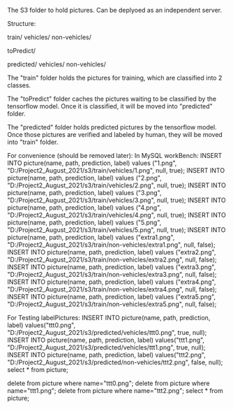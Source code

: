 The S3 folder to hold pictures.
Can be deplyoed as an independent server.

Structure:

train/
    vehicles/
    non-vehicles/

toPredict/

predicted/
    vehicles/
    non-vehicles/

The "train" folder holds the pictures for training, which are classified into 2 classes.

The "toPredict" folder caches the pictures waiting to be classified by the tensorflow model. Once it is classified, it will be moved into "predicted" folder.

The "predicted" folder holds predicted pictures by the tensorflow model. Once those pictures are verified and labeled by human, they will be moved into "train" folder. 


For convenience (should be removed later):
In MySQL workBench:
INSERT INTO picture(name, path, prediction, label) values ("1.png", "D:/Project2_August_2021/s3/train/vehicles/1.png", null, true);
INSERT INTO picture(name, path, prediction, label) values ("2.png", "D:/Project2_August_2021/s3/train/vehicles/2.png", null, true);
INSERT INTO picture(name, path, prediction, label) values ("3.png", "D:/Project2_August_2021/s3/train/vehicles/3.png", null, true);
INSERT INTO picture(name, path, prediction, label) values ("4.png", "D:/Project2_August_2021/s3/train/vehicles/4.png", null, true);
INSERT INTO picture(name, path, prediction, label) values ("5.png", "D:/Project2_August_2021/s3/train/vehicles/5.png", null, true);
INSERT INTO picture(name, path, prediction, label) values ("extra1.png", "D:/Project2_August_2021/s3/train/non-vehicles/extra1.png", null, false);
INSERT INTO picture(name, path, prediction, label) values ("extra2.png", "D:/Project2_August_2021/s3/train/non-vehicles/extra2.png", null, false);
INSERT INTO picture(name, path, prediction, label) values ("extra3.png", "D:/Project2_August_2021/s3/train/non-vehicles/extra3.png", null, false);
INSERT INTO picture(name, path, prediction, label) values ("extra4.png", "D:/Project2_August_2021/s3/train/non-vehicles/extra4.png", null, false);
INSERT INTO picture(name, path, prediction, label) values ("extra5.png", "D:/Project2_August_2021/s3/train/non-vehicles/extra5.png", null, false);


For Testing labelPictures:
INSERT INTO picture(name, path, prediction, label) values("ttt0.png", "D:/Project2_August_2021/s3/predicted/vehicles/ttt0.png", true, null);
INSERT INTO picture(name, path, prediction, label) values("ttt1.png", "D:/Project2_August_2021/s3/predicted/vehicles/ttt1.png", true, null);
INSERT INTO picture(name, path, prediction, label) values("ttt2.png", "D:/Project2_August_2021/s3/predicted/non-vehicles/ttt2.png", false, null);
select * from picture;

delete from picture where name="ttt0.png";
delete from picture where name="ttt1.png";
delete from picture where name="ttt2.png";
select * from picture;